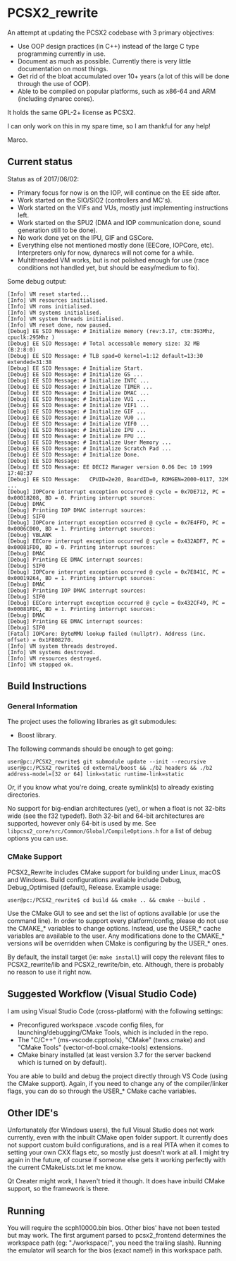 # PCSX2_rewrite

An attempt at updating the PCSX2 codebase with 3 primary objectives:

* Use OOP design practices (in C++) instead of the large C type programming currently in use.
* Document as much as possible. Currently there is very little documentation on most things.
* Get rid of the bloat accumulated over 10+ years (a lot of this will be done through the use of OOP).
* Able to be compiled on popular platforms, such as x86-64 and ARM (including dynarec cores).

It holds the same GPL-2+ license as PCSX2.

I can only work on this in my spare time, so I am thankful for any help!

Marco.

## Current status

Status as of 2017/06/02:
- Primary focus for now is on the IOP, will continue on the EE side after.
- Work started on the SIO/SIO2 (controllers and MC's).
- Work started on the VIFs and VUs, mostly just implementing instructions left.
- Work started on the SPU2 (DMA and IOP communication done, sound generation still to be done).
- No work done yet on the IPU, GIF and GSCore.
- Everything else not mentioned mostly done (EECore, IOPCore, etc). Interpreters only for now, dynarecs will not come for a while.
- Multithreaded VM works, but is not polished enough for use (race conditions not handled yet, but should be easy/medium to fix).

Some debug output:
```
[Info] VM reset started...
[Info] VM resources initialised.
[Info] VM roms initialised.
[Info] VM systems initialised.
[Info] VM system threads initialised.
[Info] VM reset done, now paused.
[Debug] EE SIO Message: # Initialize memory (rev:3.17, ctm:393Mhz, cpuclk:295Mhz )
[Debug] EE SIO Message: # Total accessable memory size: 32 MB (B:2:8:0)
[Debug] EE SIO Message: # TLB spad=0 kernel=1:12 default=13:30 extended=31:38
[Debug] EE SIO Message: # Initialize Start.
[Debug] EE SIO Message: # Initialize GS ...
[Debug] EE SIO Message: # Initialize INTC ...
[Debug] EE SIO Message: # Initialize TIMER ...
[Debug] EE SIO Message: # Initialize DMAC ...
[Debug] EE SIO Message: # Initialize VU1 ...
[Debug] EE SIO Message: # Initialize VIF1 ...
[Debug] EE SIO Message: # Initialize GIF ...
[Debug] EE SIO Message: # Initialize VU0 ...
[Debug] EE SIO Message: # Initialize VIF0 ...
[Debug] EE SIO Message: # Initialize IPU ...
[Debug] EE SIO Message: # Initialize FPU ...
[Debug] EE SIO Message: # Initialize User Memory ...
[Debug] EE SIO Message: # Initialize Scratch Pad ...
[Debug] EE SIO Message: # Initialize Done.
[Debug] EE SIO Message:
[Debug] EE SIO Message: EE DECI2 Manager version 0.06 Dec 10 1999 17:48:37
[Debug] EE SIO Message:   CPUID=2e20, BoardID=0, ROMGEN=2000-0117, 32M
...
[Debug] IOPCore interrupt exception occurred @ cycle = 0x7DE712, PC = 0x00018208, BD = 0. Printing interrupt sources:
[Debug] DMAC
[Debug] Printing IOP DMAC interrupt sources:
[Debug] SIF0
[Debug] IOPCore interrupt exception occurred @ cycle = 0x7E4FFD, PC = 0x0006C000, BD = 1. Printing interrupt sources:
[Debug] VBLANK
[Debug] EECore interrupt exception occurred @ cycle = 0x432ADF7, PC = 0x00081FD0, BD = 0. Printing interrupt sources:
[Debug] DMAC
[Debug] Printing EE DMAC interrupt sources:
[Debug] SIF0
[Debug] IOPCore interrupt exception occurred @ cycle = 0x7E841C, PC = 0x00019264, BD = 1. Printing interrupt sources:
[Debug] DMAC
[Debug] Printing IOP DMAC interrupt sources:
[Debug] SIF0
[Debug] EECore interrupt exception occurred @ cycle = 0x432CF49, PC = 0x00081FDC, BD = 1. Printing interrupt sources:
[Debug] DMAC
[Debug] Printing EE DMAC interrupt sources:
[Debug] SIF0
[Fatal] IOPCore: ByteMMU lookup failed (nullptr). Address (inc. offset) = 0x1F808270.
[Info] VM system threads destroyed.
[Info] VM systems destroyed.
[Info] VM resources destroyed.
[Info] VM stopped ok.
```

## Build Instructions
### General Information
The project uses the following libraries as git submodules:
- Boost library.

The following commands should be enough to get going:
```
user@pc:/PCSX2_rewrite$ git submodule update --init --recursive
user@pc:/PCSX2_rewrite$ cd external/boost && ./b2 headers && ./b2 address-model=[32 or 64] link=static runtime-link=static
```
Or, if you know what you're doing, create symlink(s) to already existing directories.

No support for big-endian architectures (yet), or when a float is not 32-bits wide (see the f32 typedef).
Both 32-bit and 64-bit architectures are supported, however only 64-bit is used by me.
See `libpcsx2_core/src/Common/Global/CompileOptions.h` for a list of debug options you can use.

### CMake Support
PCSX2_Rewrite includes CMake support for building under Linux, macOS and Windows.
Build configurations avaliable include Debug, Debug_Optimised (default), Release.
Example usage: 
```
user@pc:/PCSX2_rewrite$ cd build && cmake .. && cmake --build .
```

Use the CMake GUI to see and set the list of options available (or use the command line).
In order to support every platform/config, please do not use the CMAKE_* variables to change options.
Instead, use the USER_* cache variables are available to the user.
Any modifications done to the CMAKE_* versions will be overridden when CMake is configuring by the USER_* ones.

By default, the install target (ie: `make install`) will copy the relevant files to PCSX2_rewrite/lib and PCSX2_rewrite/bin, etc.
Although, there is probably no reason to use it right now.

## Suggested Workflow (Visual Studio Code)
I am using Visual Studio Code (cross-platform) with the following settings:
- Preconfigured workspace .vscode config files, for launching/debugging/CMake Tools, which is included in the repo.
- The "C/C++" (ms-vscode.cpptools), "CMake" (twxs.cmake) and "CMake Tools" (vector-of-bool.cmake-tools) extensions.
- CMake binary installed (at least version 3.7 for the server backend which is turned on by default).

You are able to build and debug the project directly through VS Code (using the CMake support).
Again, if you need to change any of the compiler/linker flags, you can do so through the USER_* CMake cache variables.

## Other IDE's
Unfortunately (for Windows users), the full Visual Studio does not work currently, even with the inbuilt CMake open folder support.
It currently does not support custom build configurations, and is a real PITA when it comes to setting your own CXX flags etc, so mostly just doesn't work at all.
I might try again in the future, of course if someone else gets it working perfectly with the current CMakeLists.txt let me know.

Qt Creater might work, I haven't tried it though. It does have inbuild CMake support, so the framework is there.

## Running
You will require the scph10000.bin bios. Other bios' have not been tested but may work.
The first argument parsed to pcsx2_frontend determines the workspace path (eg: "./workspace/", you need the trailing slash).
Running the emulator will search for the bios (exact name!) in this workspace path.
